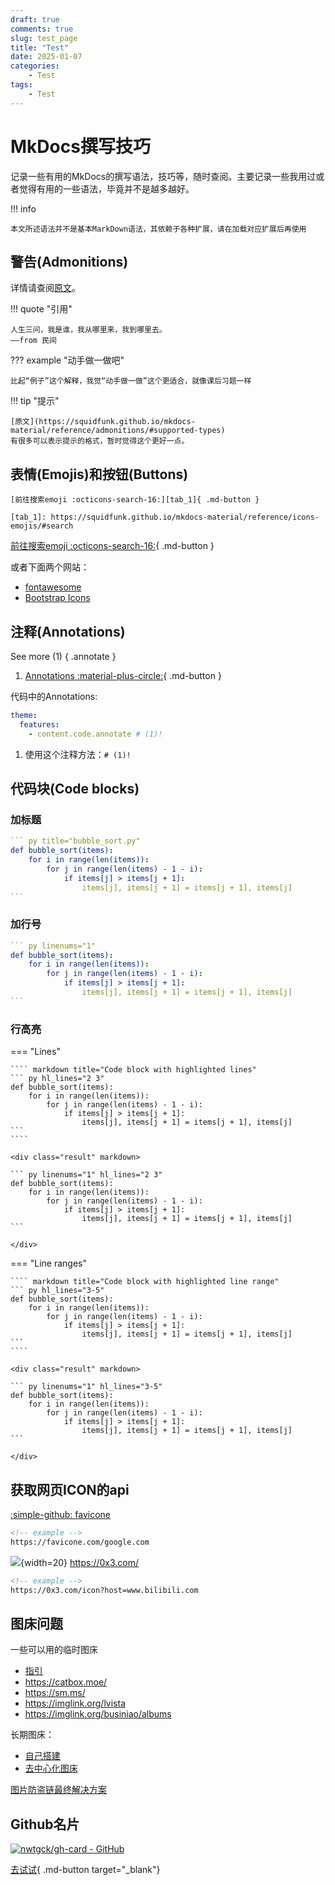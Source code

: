 ```yaml
---
draft: true 
comments: true
slug: test_page
title: "Test"
date: 2025-01-07
categories: 
    - Test
tags:
    - Test
---
```


# MkDocs撰写技巧

记录一些有用的MkDocs的撰写语法，技巧等，随时查阅。主要记录一些我用过或者觉得有用的一些语法，毕竟并不是越多越好。

<!-- more -->
!!! info

    本文所述语法并不是基本MarkDown语法，其依赖于各种扩展，请在加载对应扩展后再使用

## 警告(Admonitions)

详情请查阅[原文](https://squidfunk.github.io/mkdocs-material/reference/admonitions/#admonitions)。

!!! quote "引用"

    人生三问，我是谁，我从哪里来，我到哪里去。
    ——from 民间

??? example "动手做一做吧"

    比起“例子”这个解释，我觉“动手做一做”这个更适合，就像课后习题一样

!!! tip "提示"

    [原文](https://squidfunk.github.io/mkdocs-material/reference/admonitions/#supported-types)
    有很多可以表示提示的格式，暂时觉得这个更好一点。

## 表情(Emojis)和按钮(Buttons)

```
[前往搜索emoji :octicons-search-16:][tab_1]{ .md-button }

[tab_1]: https://squidfunk.github.io/mkdocs-material/reference/icons-emojis/#search

```

[前往搜索emoji :octicons-search-16:][tab_1]{ .md-button }

[tab_1]: https://squidfunk.github.io/mkdocs-material/reference/icons-emojis/#search

或者下面两个网站：

- [fontawesome](https://fontawesome.com/)
- [Bootstrap Icons](https://icons.getbootstrap.com/)

## 注释(Annotations)

See more (1)
{ .annotate }

1. [Annotations :material-plus-circle:][tab_2]{ .md-button }

    [tab_2]: https://squidfunk.github.io/mkdocs-material/reference/annotations/#annotations

代码中的Annotations:

``` yaml
theme:
  features:
    - content.code.annotate # (1)!
```

1. 使用这个注释方法：`# (1)!`

## 代码块(Code blocks)

### 加标题

```` yaml title="test.md"
``` py title="bubble_sort.py"
def bubble_sort(items):
    for i in range(len(items)):
        for j in range(len(items) - 1 - i):
            if items[j] > items[j + 1]:
                items[j], items[j + 1] = items[j + 1], items[j]
```
````

### 加行号

```` yaml linenums="1"
``` py linenums="1"
def bubble_sort(items):
    for i in range(len(items)):
        for j in range(len(items) - 1 - i):
            if items[j] > items[j + 1]:
                items[j], items[j + 1] = items[j + 1], items[j]
```
````

### 行高亮

=== "Lines"

    ```` markdown title="Code block with highlighted lines"
    ``` py hl_lines="2 3"
    def bubble_sort(items):
        for i in range(len(items)):
            for j in range(len(items) - 1 - i):
                if items[j] > items[j + 1]:
                    items[j], items[j + 1] = items[j + 1], items[j]
    ```
    ````

    <div class="result" markdown>

    ``` py linenums="1" hl_lines="2 3"
    def bubble_sort(items):
        for i in range(len(items)):
            for j in range(len(items) - 1 - i):
                if items[j] > items[j + 1]:
                    items[j], items[j + 1] = items[j + 1], items[j]
    ```

    </div>

=== "Line ranges"

    ```` markdown title="Code block with highlighted line range"
    ``` py hl_lines="3-5"
    def bubble_sort(items):
        for i in range(len(items)):
            for j in range(len(items) - 1 - i):
                if items[j] > items[j + 1]:
                    items[j], items[j + 1] = items[j + 1], items[j]
    ```
    ````

    <div class="result" markdown>

    ``` py linenums="1" hl_lines="3-5"
    def bubble_sort(items):
        for i in range(len(items)):
            for j in range(len(items) - 1 - i):
                if items[j] > items[j + 1]:
                    items[j], items[j + 1] = items[j + 1], items[j]
    ```

    </div>

## 获取网页ICON的api

[:simple-github: favicone](https://github.com/fransallen/favicone)

``` html
<!-- example -->
https://favicone.com/google.com
```

![](https://0x3.com/icon?host=0x3.com){width=20} <https://0x3.com/>

``` html
<!-- example -->
https://0x3.com/icon?host=www.bilibili.com
```

## 图床问题

一些可以用的临时图床

- [指引](https://github.com/yaunfang/MagicBox/blob/master/%E5%85%8D%E8%B4%B9%E5%9B%BE%E5%BA%8A%E8%B5%84%E6%BA%90.md)
- <https://catbox.moe/>
- <https://sm.ms/>
- <https://imglink.org/lvista>
- <https://imglink.org/businiao/albums>

长期图床：

- [自己搭建](https://github.com/icret/EasyImages2.0)
- [去中心化图床](https://cdn.ipfsscan.io/)

[图片防盗链最终解决方案](https://iui.su/2854/)

## Github名片

[![nwtgck/gh-card - GitHub](https://gh-card.dev/repos/nwtgck/gh-card.svg)](https://github.com/nwtgck/gh-card)

[去试试](https://gh-card.dev/){ .md-button target="_blank"}